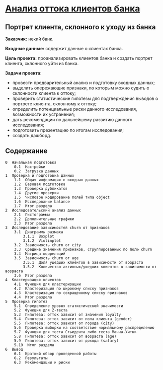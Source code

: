 # [Анализ оттока клиентов банка](https://github.com/Nanobelka/Yandex_Praktikum/blob/main/bank_churn/bank_churn.ipynb)
## Портрет клиента, склонного к уходу из банка

**Заказчик:** некий банк.

**Входные данные:** содержит данные о клиентах банка.

**Цель проекта:** проанализировать клиентов банка и создать портрет клиента, склонного уйти из банка.

**Задачи проекта:**

- провести предварительный анализ и подготовку входных данных;
- выделить опережающие признаки, по которым можно судить о склонности клиента к оттоку;
- проверить статистические гипотезы для подтверждения выводов о портрете клиента, склонному к оттоку;
- определить потенциальные риски данного исследования, возможности их устранения;  
- дать рекомендации по дальнейшему развитию данного исследования;
- подготовить презентацию по итогам исследования;
- создать дашборд.

## Содержание

    0  Начальная подготовка
        0.1  Настройки
        0.2  Загрузка данных
    1  Проверка и подготовка данных
        1.1  Общая информация о входных данных
        1.2  Базовая подготовка
        1.3  Проверка дубликатов
        1.4  Другие проверки
        1.5  Числовое кодирование полей типа object
        1.6  Исследование balance
        1.7  Итог раздела
    2  Исследовательский анализ данных
        2.1  Гистограммы
        2.2  Дополнительные графики
        2.3  Итог раздела
    3  Исследование зависимостей churn от признаков
        3.1  Диаграммы размаха
            3.1.1  Boxplot
            3.1.2  Violinplot
        3.2  Зависимость churn от city
        3.3  Cредние значения признаков, сгруппированных по полю churn
        3.4  Матрица корреляций
        3.5  Зависимость churn от age
            3.5.1  Доля ушедших клиентов в зависимости от возраста
            3.5.2  Количество активных/ушедших клиентов в зависимости от возраста
        3.6  Итог раздела
    4  Кластеризация клиентов
        4.1  Функция для кластеризации
        4.2  Кластеризация по широкому списку признаков
        4.3  Кластеризация по сокращенному списку признаков
        4.4  Итог раздела
    5  Проверка гипотез
        5.1  Определение уровня статистической значимости
        5.2  Функция для Z-теста
        5.3  Гипотеза: отток зависит от значения loyalty
        5.4  Гипотеза: отток зависит от пола клиента (gender)
        5.5  Гипотеза: отток зависит от города (city)
        5.6  Проверка выборки на соответствие нормальному распределению
        5.7  Функция для теста Стьюдента либо теста Манна-Уитни
        5.8  Гипотеза: отток зависит от возраста (age)
        5.9  Гипотеза: отток зависит от дохода (salary)
        5.10  Итог раздела
    6  Вывод
        6.1  Краткий обзор проведенной работы
        6.2  Результаты
        6.3  Рекомендации и риски
